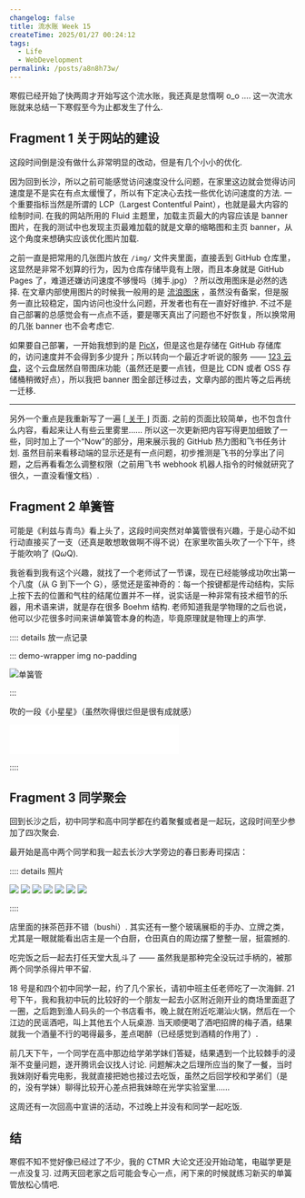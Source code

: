 ```yaml
---
changelog: false
title: 流水账 Week 15
createTime: 2025/01/27 00:24:12
tags:
  - Life
  - WebDevelopment
permalink: /posts/a8n8h73w/
---
```


寒假已经开始了快两周才开始写这个流水账，我还真是怠惰啊 o_o .... 这一次流水账就来总结一下寒假至今为止都发生了什么.

## Fragment 1 关于网站的建设

这段时间倒是没有做什么非常明显的改动，但是有几个小小的优化.

因为回到长沙，所以之前可能感觉访问速度没什么问题，在家里这边就会觉得访问速度是不是实在有点太缓慢了，所以有下定决心去找一些优化访问速度的方法. 一个重要指标当然是所谓的 LCP（Largest Contentful Paint），也就是最大内容的绘制时间. 在我的网站所用的 Fluid 主题里，加载主页最大的内容应该是 banner 图片，在我的测试中也发现主页最难加载的就是文章的缩略图和主页 banner，从这个角度来想确实应该优化图片加载.

之前一直是把常用的几张图片放在 `/img/` 文件夹里面，直接丢到 GitHub 仓库里，这显然是非常不划算的行为，因为仓库存储毕竟有上限，而且本身就是 GitHub Pages 了，难道还嫌访问速度不够慢吗（摊手.jpg）？所以改用图床是必然的选择. 在文章内部使用图片的时候我一般用的是 [流浪图床](https://p.sda1.dev/) ，虽然没有备案，但是服务一直比较稳定，国内访问也没什么问题，开发者也有在一直好好维护. 不过不是自己部署的总感觉会有一点点不适，要是哪天真出了问题也不好恢复，所以换常用的几张 banner 也不会考虑它.

如果要自己部署，一开始我想到的是 [PicX](https://picx.xpoet.cn/)，但是这也是存储在 GitHub 存储库的，访问速度并不会得到多少提升；所以转向一个最近才听说的服务 —— [123 云盘](https://www.123pan.com/)，这个云盘居然自带图床功能（虽然还是要一点钱，但是比 CDN 或者 OSS 存储桶稍微好点），所以我把 banner 图全部迁移过去，文章内部的图片等之后再统一迁移.

---

另外一个重点是我重新写了一遍 [⌈ 关于 ⌋](https://physnya.top/about/) 页面. 之前的页面比较简单，也不包含什么内容，看起来让人有些云里雾里…… 所以这一次更新把内容写得更加细致了一些，同时加上了一个“Now”的部分，用来展示我的 GitHub 热力图和飞书任务计划. 虽然目前来看移动端的显示还是有一点问题，初步推测是飞书的分享出了问题，之后再看看怎么调整权限（之前用飞书 webhook 机器人指令的时候就研究了很久，一直没看懂文档）.

## Fragment 2 单簧管

可能是《利兹与青鸟》看上头了，这段时间突然对单簧管很有兴趣，于是心动不如行动直接买了一支（还真是敢想敢做啊不得不说）在家里吹笛头吹了一个下午，终于能吹响了 (Q$\omega$Q).

我爸看到我有这个兴趣，就找了一个老师试了一节课，现在已经能够成功吹出第一个八度（从 G 到下一个 G），感觉还是蛮神奇的：每一个按键都是传动结构，实际上按下去的位置和气柱的结尾位置并不一样，说实话是一种非常有技术细节的乐器，用术语来讲，就是存在很多 Boehm 结构. 老师知道我是学物理的之后也说，他可以少花很多时间来讲单簧管本身的构造，毕竟原理就是物理上的声学.

:::: details 放一点记录

::: demo-wrapper img no-padding

![单簧管](https://vip.123pan.cn/1845440081/ymjew503t0l000d6xujz7kdtm9119860DIYxAIFxDda1DGxPDwUzAa==.jpg)

:::

吹的一段《小星星》（虽然吹得很烂但是很有成就感）

<iframe frameborder="no" border="0" marginwidth="0" marginheight="0" width=298 height=52 src="//music.163.com/outchain/player?type=4&id=1219958797&auto=0&height=32"></iframe>

::::

## Fragment 3 同学聚会

回到长沙之后，初中同学和高中同学都在约着聚餐或者是一起玩，这段时间至少参加了四次聚会.

最开始是高中两个同学和我一起去长沙大学旁边的春日影寿司探店：

:::: details 照片

<CardGrid clos=''>
<img src='https://vip.123pan.cn/1845440081/yk6baz03t0m000d6xujocxl02zgt9pojDIYxAIFxDda1DGxPDwUzAa==.jpg'>
<img src='https://vip.123pan.cn/1845440081/yk6baz03t0l000d6xujntyyrmy16vfq1DIYxAIFxDda1DGxPDwUzAa==.jpg'>
</CardGrid>
<CardGrid cols='3'>
<img src='https://vip.123pan.cn/1845440081/yk6baz03t0n000d6xujp02b98uwfm1k9DIYxAIFxDda1DGxPDwUzAa==.jpg'>
<img src='https://vip.123pan.cn/1845440081/ymjew503t0m000d6xujzns9yx4gnomhbDIYxAIFxDda1DGxPDwUzAa==.jpg'>
<img src='https://vip.123pan.cn/1845440081/yk6baz03t0m000d6xujocxkz95gt8cjgDIYxAIFxDda1DGxPDwUzAa==.jpg'>
</CardGrid>
<CardGrid>
<img src='https://vip.123pan.cn/1845440081/ymjew503t0l000d6xujz7kdu2k11apa0DIYxAIFxDda1DGxPDwUzAa==.jpg'>
<img src='https://vip.123pan.cn/1845440081/yk6baz03t0n000d6xujp02b8f5wflp89DIYxAIFxDda1DGxPDwUzAa==.jpg'>
</CardGrid>

::::

店里面的抹茶芭菲不错（bushi）. 其实还有一整个玻璃展柜的手办、立牌之类，尤其是一眼就能看出店主是一个白厨，仓田真白的周边摆了整整一层，挺震撼的.

吃完饭之后一起去打任天堂大乱斗了 —— 虽然我是那种完全没玩过手柄的，被那两个同学杀得片甲不留.

18 号是和四个初中同学一起，约了几个家长，请初中班主任老师吃了一次海鲜. 21 号下午，我和我初中玩的比较好的一个朋友一起去小区附近刚开业的商场里面逛了一圈，之后跑到渔人码头的一个书店看书，晚上就在附近吃潮汕火锅，然后在一个江边的民谣酒吧，叫上其他五个人玩桌游. 当天顺便喝了酒吧招牌的梅子酒，结果就我一个酒量不行的喝得最多，差点喝醉（已经感觉到酒精的作用了）.

前几天下午，一个同学在高中那边给学弟学妹们答疑，结果遇到一个比较棘手的浸渐不变量问题，遂开腾讯会议找人讨论. 问题解决之后理所应当的聚了一餐，当时我妹刚好看完电影，我就直接把她也接过去吃饭，虽然之后回学校和学弟们（是的，没有学妹）聊得比较开心差点把我妹晾在光学实验室里……

这周还有一次回高中宣讲的活动，不过晚上并没有和同学一起吃饭.

## 结

寒假不知不觉好像已经过了不少，我的 CTMR 大论文还没开始动笔，电磁学更是一点没复习. 过两天回老家之后可能会专心一点，闲下来的时候就练习新买的单簧管放松心情吧.
